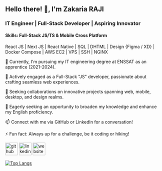 ## Hello there! 👋, I'm **Zakaria RAJI**
### IT Engineer | Full-Stack Developer | Aspiring Innovator

#### Skills: Full-Stack JS/TS & Mobile Cross Platform
React JS | Next JS | React Native | SQL | DHTML | Design {Figma / XD} | Docker Compose | AWS EC2 | VPS | SSH | NGINX 

🔭 Currently, I'm pursuing my IT engineering degree at ENSSAT as an apprentice (2021-2024).

🌱 Actively engaged as a Full-Stack "JS" developer, passionate about crafting seamless web experiences.

💪 Seeking collaborations on innovative projects spanning web, mobile, desktop, and design realms.

🤔 Eagerly seeking an opportunity to broaden my knowledge and enhance my English proficiency.

📫 Connect with me via GitHub or LinkedIn for a conversation!

⚡ Fun fact: Always up for a challenge, be it coding or hiking!



[<img src='https://img.shields.io/badge/GitHub-100000?style=for-the-badge&logo=github&logoColor=white' alt='github' height='40'>](https://github.com/RAJI-Zakaria)  [<img src='https://img.shields.io/badge/LinkedIn-0077B5?style=for-the-badge&logo=linkedin&logoColor=white' alt='linkedin' height='40'>](https://www.linkedin.com/in/zakariaraji/)  [<img src='https://img.shields.io/badge/Portfolio-255E63?style=for-the-badge&logo=About.me&logoColor=white' alt='website' height='40'>](https://airakaz.fr/)  

 
[![Top Langs](https://github-readme-stats.vercel.app/api/top-langs/?username=RAJI-Zakaria\&layout=pie)](https://github.com/RAJI-Zakaria/)
